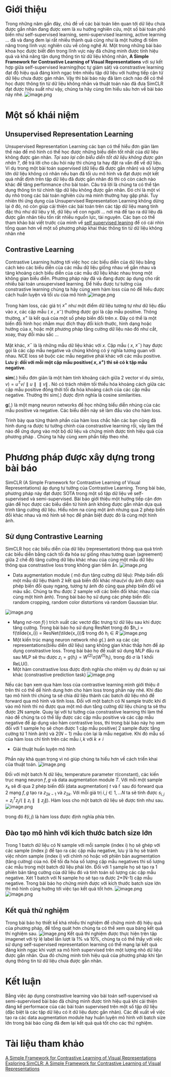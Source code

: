 # Giới thiệu
Trong những năm gần đây, chủ đề về các bài toán liên quan tới dữ liệu chưa được gắn nhãn đang được xem là xu hướng nghiên cứu, một số bài toán phổ biến như self-supervised learning, semi-supervised learning, active learning ... đã và đang đem lại rất nhiều thành quả cũng như là một hướng đi tiềm năng trong lĩnh vực nghiên cứu về công nghệ AI. Một trong những bài báo khoa học được biết đến trong lĩnh vực này đã chứng minh được tính hiệu quả và khả năng tận dụng thông tin từ dữ liệu không nhãn, **A Simple Framework for Contrastive Learning of Visual Representations** với sự kết hợp giữa self-supervised learning(học tự giám sát) và constrastive learning đạt độ hiệu quả đáng kinh ngạc trên nhiều tập dữ liệu với hướng tiếp cận từ dữ liệu chưa được gán nhãn. Vậy thì bài báo này đã làm cách nào để có thể học được thông tin từ dữ liệu không nhãn và thuật toán nào đã đưa SimCLR đạt được hiệu suất như vậy, chúng ta hãy cùng tìm hiểu sâu hơn về bài báo này nhé.
![image.png](https://images.viblo.asia/f9932814-7dc2-4039-bd2f-edfc28b51aa7.png)
# Một số khái niệm
## Unsupervised Representation Learning
Unsupervised Representation Learning các bạn có thể hiểu đơn giản làm thế nào để mô hình có thể học được những biểu diễn tốt nhất của dữ liệu không được gán nhãn.  *Tại sao lại cần biểu diển tốt dữ liệu không được gán nhãn ?*, để trả lời cho câu hỏi này thì chúng ta hay đặt ra vấn đề về dữ liệu. Ví dụ trong một bài toán supervised (dữ liệu đã được gắn nhãn) và số lượng lớn dữ liệu không có nhãn nếu bạn đã tối ưu mô hình và đạt được một kết quả nhất định trên tập dữ liệu đã được gắn nhãn đó thì có còn cách nào khác để tăng performance cho bài toán. Câu trả lời là chúng ta có thể tận dụng thông tin từ chính tập dữ liệu không được gắn nhãn. Đó chỉ là một ví dụ nhỏ trong các bài toán nghiên cứu mà mình thường hay gặp phải. Tuy nhiên thì ứng dụng của Unsupervised Representation Learning không dừng lại ở đó, nó còn giúp cải thiện các bài toán trên các tập dữ liệu mang tính đặc thù như dữ liệu y tế, dữ liệu về con người ... nơi mà để tạo ra dữ liệu đã được gắn nhãn tiêu tốn rất nhiều nguồn lực, tài nguyên. Các bạn có thể tham khảo bài viết trước của mình về [self supervised leaning](https://viblo.asia/p/tong-quan-ve-self-supervised-representation-learning-hoc-tu-giam-sat-Eb85oArkZ2G) để có cái nhìn tổng quan hơn về một số phương pháp khai thác thông tin từ dữ liệu không nhãn nhé 
## Contrastive Learning
Contrastive Learning hướng tới việc học các biểu diễn của dữ liệu bằng cách kéo các biểu diễn của các mẫu dữ liệu giống nhau về gần nhau và tăng khoảng cách biểu diễn của các mẫu dữ liệu khác nhau trong một không gian biểu diễn. Phương pháp này đã và đang được áp dụng cho rất nhiều bài toán unsupervised learning. Để hiểu được tư tưởng của constrastive learning chúng ta hãy cùng xem hàm loss của nó để hiểu được cách huấn luyện và tối ưu của mô hình
![image.png](https://images.viblo.asia/581258a7-394d-4746-bd2a-4fe30b74cc9b.png)

Trong hàm loss, các giá trị  $x^{+}$ như một điểm dữ liệu tương tự như dữ liệu đầu vào $x$, các cặp mẫu  ( $x$ , $x^{-}$) thường được gọi là cặp mẫu positive. Thông thường, $x^{+}$ là kết quả của một số phép biến đổi trên $x$. Đây có thể là một biến đổi hình học nhằm mục đích thay đổi kích thước, hình dạng hoặc hướng của $x$, hoặc một phương pháp tằng cường dữ liệu nào đó như cắt, xoay, thay đổi màu sắc ...

Mặt khác,  $x^{-}$ là là những mẫu dữ liệu khác với $x$. Cặp mẫu ( $x$, $x^{-}$) hay được gọi là các cặp mẫu negative và chúng không có ý nghĩa tương quan với nhau. NCE loss sẽ buộc các mẫu negative phải khác với các mẫu positive. **Lưu ý: đối với mỗi một cặp mẫu positive( $x$, $x^{+}$) thì sẽ có k tập mẫu negative**. 

**sim**(.) hiểu đơn giản là một hàm tính khoảng cách giữa 2 vector ví dụ $sim(u,v) = u^T v / \parallel u \parallel \parallel v \parallel$ . Nó có trách nhiệm tối thiểu hóa khoảng cách giữa các cặp mẫu positive đồng thời tối đa hóa khoảng cách của các cặp mẫu negative. Thường thì sim(.) được định nghĩa là cosine similarities.

**g**(.) là một mạng neuron networks để học những biểu diễn nhúng của các mẫu positive và negative. Các biểu diễn này sẽ làm đầu vào cho hàm loss. 

Trình bày qua từng thành phần của hàm loss chắc hẳn các bạn cũng đã hình dung ra được tư tưởng chính của constrastive learning rồi, vậy làm thế nào để ứng dụng vào một bộ dữ liệu và chứng mình được tính hiệu quả của phương pháp . Chúng ta hãy cùng xem phần tiếp theo nhé. 
# Phương pháp được xây dựng trong bài báo
SimCLR (A Simple Framework for Contrastive Learning of Visual Representations) áp dụng tư tưởng của  Contrastive Learning. Trong bài báo, phương pháp này đạt được SOTA trong một số tập dữ liệu về self-supervised và semi-supervised. Bài báo giới thiệu một hướng tiếp cận đơn giản để học được các biểu diễn từ hình ảnh không được gắn nhãn dựa quá trình tăng cường dữ liệu. Hiểu nôm na cùng một ảnh nhưng qua 2 phép biến đổi khác nhau và mô hình sẽ học để phân biệt được đó là cùng một hình ảnh.
## Sử dụng Contrastive Learning 
SimCLR học các biểu diễn của dữ liệu (representation) thông qua quá trình các biểu diễn bằng cách tối đa hóa sự giống nhau tương quan (agreement) giữa 2 chế độ tăng cường dữ liệu khác nhau của cùng một mẫu dữ liệu thông qua constrastive loss trong không gian tiềm ẩn.
![image.png](https://images.viblo.asia/efa93f12-d9de-4f30-9419-1f1e0da5e7b8.png)

* Data augmentation module ( mô đun tăng cường dữ liệu): Phép biến đổi một mẫu dữ liệu thành 2 kết quả biến đổi khác nhau(ví dụ ảnh được qua phép biến đổi quay ngang, tương tự ảnh đó cũng qua phép biến đổi về màu sắc. Chúng ta thu được 2 sample với các biến đổi khác nhau của cùng một hình ảnh). Trong bài báo họ sử dụng các phép biến đổi: random cropping, random color distortions và random Gaussian blur.

 ![image.png](https://images.viblo.asia/e1b5ca65-76cb-487b-b392-f792b17d2e0c.png)
* Mạng nơ-ron $f(·)$ trích xuất các vectơ đặc trưng từ dữ liệu sau khi được tăng cường. Trong bài báo họ sử dụng ResNet trong đó $h_i = f(\tilde{x_i}) = ResNet(\tilde{x_i})$ trong đó $h_i \in R$
![image.png](https://images.viblo.asia/39e994c5-7a02-41e0-82b2-c5ef6ff1502e.png)
* Một kiến trúc mạng neuron network nhỏ $g(.)$ ánh xạ các các representations(biểu diển dữ liệu) sang không gian khác thấp hơn để áp dụng constrastive loss. Trong bài báo họ đề xuất sử dụng MLP đầu ra sau MLP sẽ thu được $z_i = g(h_i) = {W}^{(2)} \sigma({W}^{(1)}h_i)$, trong đó $\sigma$ là 1 khối ReLU(). 
*  Một hàm constrastive loss được định nghĩa cho nhiệm vụ dự đoán sự sai khác (constrastive prediction task)
![image.png](https://images.viblo.asia/3b1c50fc-61b3-4b8d-850f-3209e0191e04.png)

Nếu các bạn xem qua hàm loss của contrastive learning mình giới thiệu ở trên thì có thể dể hình dung hơn cho hàm loss trong phần này nhé. 
Khi đào tạo mô hình thì chúng ta sẽ chia dữ liệu thành các batch dữ liệu nhỏ để forward qua mô hình và tính loss. Đối với một batch có N sample trước khi đi vào mô hình thì nó được qua một mô dun tằng cường dữ liệu chúng ta sẽ thu được 2N sample. Quay lại với tư tưởng của constrastive learning thì làm thế nào để chúng ta có thể lấy được các cặp mẫu positive và các cặp mẫu negative để áp dụng vào hàm contrastive loss, thì trong bài báo này họ xem đối với 1 sample họ sẽ chọn được 1 cặp mẫu positive( 2 sample được tằng cường từ 1 hình ảnh) và $2(N- 1)$ mẫu còn lại là  mẫu negative. Khi đó mẫu số của hàm loss chỉ tính trên các mẫu $i, k$ với $k \neq i$
* Giải thuật huấn luyện mô hình 

Phần này khá quan trọng vì nó giúp chúng ta hiểu hơn về cách triển khai của thuật toán.
![image.png](https://images.viblo.asia/ec9f32a4-77ff-4ad8-a1d7-1a9f4c37c03a.png)

Đối với một batch N dữ liệu, temperature parameter $\tau$(constant), các kiến trục mạng neuron $f,g$ và data augmentation module  $T$.  Với mỗi một sample $x_k$ sẽ đi qua 2 phép biến đổi (data augmentation) $t$ và ${t}^{'}$ sau đó forward qua 2 mạng $f,g$ tạo ra $z_{2k-1}$ và $z_{2k}$. Với mỗi giá trị $i,j \in {1, ...N}$ ta sẽ tính được $s_{i,j} = {z_i}^{T}z_j/(\parallel z_i \parallel \parallel z_j \parallel)$. Hàm loss cho một batch dữ liệu sẽ được tính như sau.
![image.png](https://images.viblo.asia/145bb3c8-0e53-44f9-8739-591596370262.png) 

trong đó $\ell(i,j)$ là hàm loss được định nghĩa phía trên.



## Đào tạo mô hình với kích thước batch size lớn
Trong 1 batch dữ liệu có N sample với mỗi sample (index i) họ sẽ ghép với các sample (index j) để tạo ra các cặp mẫu negative, lưu ý là họ sẽ tránh việc nhóm sample (index i) với chính nó hoặc với phiên bản augmentation (tăng cường) của nó. Để tối đa hóa số lượng cặp mẫu negatives thì số lượng các mẫu trong một batch dữ liệu phải lớn. Đối với 1 sample họ sẽ tạo ra 1 phiên bản tăng cường của dữ liệu đó và tính toán số lượng các cặp mẫu negative. Xét 1 batch với N sample họ sẽ tạo ra được 2*(N-1) cặp mẫu negative. Trong bài báo họ chứng minh được với kích thước batch size lớn thì mô hình cũng hướng  tới việc tạo kết quả tốt hơn.
![image.png](https://images.viblo.asia/07aeade0-6462-45a9-a407-8bbd2fdeabff.png)
![image.png](https://images.viblo.asia/982763e4-6c13-406c-96bc-fd08a6be8293.png)
## Kết quả thử nghiệm 
Trong bài báo họ thiết kế khá nhiều thí nghiệm để chứng minh độ hiệu quả của phương pháp, để tổng quát hơn chúng ta có thể xem qua bảng kết quả thí nghiệm sau.
![image.png](https://images.viblo.asia/c1539084-c184-4ffe-8133-7d6ff79c732f.png)
Kết quả thí nghiệm được thực hiện trên tập imagenet với tỷ lệ label lần lượt là 1% và 10%, chúng ta có thể thấy với việc sử dụng self-supervised representation learning có thể mạng lại kết quả đáng kinh ngạc khi vượt xa mô hình supervised trên một lượng nhỏ dữ liệu được gắn nhãn. Qua đó chứng minh tính hiệu quả của phương pháp khi tận dụng thông tin từ dữ liệu chưa được gắn nhãn.
# Kết luận
Bằng việc áp dụng constrastive learning vào bài toán self-supervised và semi-supervised bài báo đã chứng mình được tính hiệu quả khi cải thiện đáng kể performace của các bài toán supervised trên một số tập dữ liệu (đặc biệt là các tập dữ liệu có ít dữ liệu được gắn nhãn). Các đề xuất về việc tạo ra các data augmentation module hay huấn luyện mô hình với batch size lớn trong bài báo cũng đã đem lại kết quả quả tốt cho các thử nghiệm. 
# Tài liệu tham khảo
[A Simple Framework for Contrastive Learning of Visual Representations](https://arxiv.org/pdf/2002.05709.pdf)
[Exploring SimCLR: A Simple Framework for Contrastive Learning of Visual Representations](https://sthalles.github.io/simple-self-supervised-learning/)